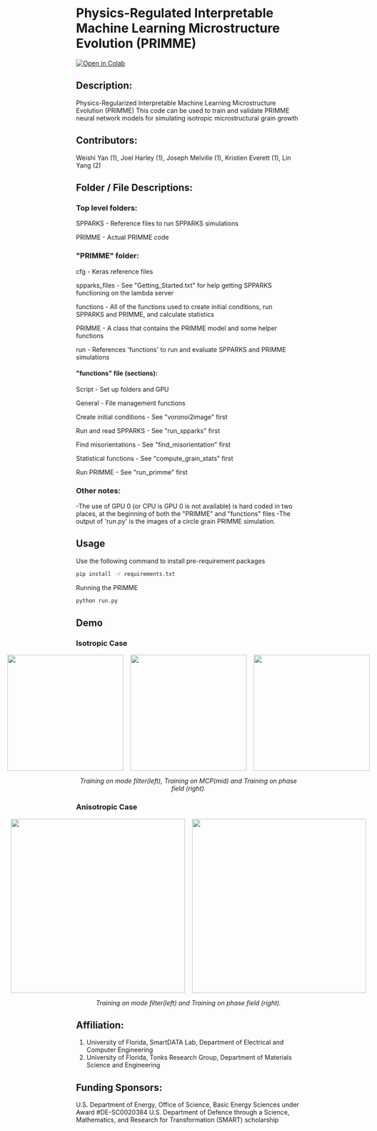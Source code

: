 # Physics-Regulated Interpretable Machine Learning Microstructure Evolution (PRIMME)

[![Open in Colab](https://colab.research.google.com/assets/colab-badge.svg)](https://colab.research.google.com/github/gabo0802/PRIMME-Readable/blob/main/PRIMME/run.ipynb)

## Description:

Physics-Regularized Interpretable Machine Learning Microstructure Evolution (PRIMME)
This code can be used to train and validate PRIMME neural network models for simulating isotropic microstructural grain growth
	
## Contributors: 

Weishi Yan (1), Joel Harley (1), Joseph Melville (1), Kristien Everett (1), Lin Yang (2)

## Folder / File Descriptions:

### Top level folders:

SPPARKS - 	Reference files to run SPPARKS simulations

PRIMME - 	Actual PRIMME code

### "PRIMME" folder:

cfg - 		Keras reference files

spparks_files -	See "Getting_Started.txt" for help getting SPPARKS functioning on the lambda server

functions - 	All of the functions used to create initial conditions, run SPPARKS and PRIMME, and calculate statistics

PRIMME - 	A class that contains the PRIMME model and some helper functions

run - 		References 'functions' to run and evaluate SPPARKS and PRIMME simulations

#### "functions" file (sections):

Script - Set up folders and GPU

General - 			File management functions

Create initial conditions - 	See "voronoi2image" first

Run and read SPPARKS - 		See "run_spparks" first

Find misorientations - 		See "find_misorientation" first

Statistical functions - 	See "compute_grain_stats" first 

Run PRIMME - 			See "run_primme" first 

### Other notes:
-The use of GPU 0 (or CPU is GPU 0 is not available) is hard coded in two places, at the beginning of both the "PRIMME" and "functions" files
-The output of 'run.py' is the images of a circle grain PRIMME simulation.


## Usage
Use the following command to install pre-requirement packages
```bash
pip install -r requirements.txt
```

Running the PRIMME
```python
python run.py
```

## Demo
### Isotropic Case
<div style="display: flex; justify-content: center; align-items: center;">
  <img src="materials/mf.gif" width="260" />&nbsp;&nbsp;&nbsp;&nbsp;
  <img src="materials/mcp.gif" width="260" />&nbsp;&nbsp;&nbsp;&nbsp;
  <img src="materials/phase_field.gif" width="260" />
</div>
<p align="middle">
    <em >Training on mode filter(left), Training on MCP(mid) and Training on phase field (right).</em>
</p>
<be>

### Anisotropic Case
<div style="display: flex; justify-content: center; align-items: center;">
  <img src="materials/mf_incl.gif" width="390" />&nbsp;&nbsp;&nbsp;&nbsp;
  <img src="materials/mcp_incl.gif" width="390" />
</div>
<p align="middle">
    <em >Training on mode filter(left) and Training on phase field (right).</em>
</p>
<be>

## Affiliation:

1. University of Florida, SmartDATA Lab, Department of Electrical and Computer Engineering
2. University of Florida, Tonks Research Group, Department of Materials Science and Engineering

## Funding Sponsors:

U.S. Department of Energy, Office of Science, Basic Energy Sciences under Award \#DE-SC0020384
U.S. Department of Defence through a Science, Mathematics, and Research for Transformation (SMART) scholarship

